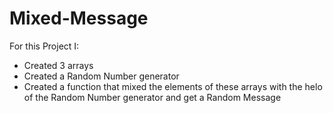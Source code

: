 # Mixed-Message
For this Project I:
* Created 3 arrays
* Created a Random Number generator
* Created a function that mixed the elements of these arrays with the helo of the Random Number generator and get a Random Message
